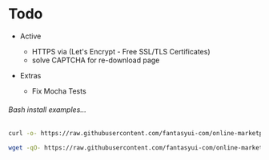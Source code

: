 # Todo

- Active
  - HTTPS via (Let's Encrypt - Free SSL/TLS Certificates)
  - solve CAPTCHA for re-download page

- Extras
  - Fix Mocha Tests

###### Bash install examples...

```Bash
curl -o- https://raw.githubusercontent.com/fantasyui-com/online-marketplace/master/install.sh | bash
```

```Bash
wget -qO- https://raw.githubusercontent.com/fantasyui-com/online-marketplace/master/install.sh | bash
```

